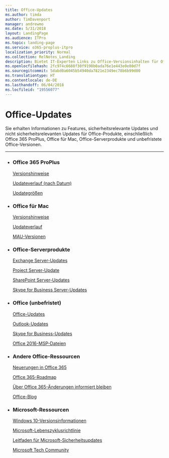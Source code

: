 ```yaml
---
title: Office-Updates
ms.author: timda
author: TimDavenport
manager: andrewmo
ms.date: 5/31/2018
layout: LandingPage
ms.audience: ITPro
ms.topic: landing-page
ms.service: o365-proplus-itpro
localization_priority: Normal
ms.collection: RelNotes_Landing
description: Bietet IT-Experten Links zu Office-Versionsinhalten für Office 365 ProPlus, Office für Mac, die unbefristete Office-Version und Office-Serverprodukte
ms.openlocfilehash: 2fc974c6688f30f9198b0ada76e1e443e0e80d7f
ms.sourcegitcommit: 5dabd0a6045b54940da7821e2349ec78b6b99d00
ms.translationtype: HT
ms.contentlocale: de-DE
ms.lasthandoff: 06/04/2018
ms.locfileid: "19556077"
---
```

# <a name="office-updates"></a>Office-Updates

  
Sie erhalten Informationen zu Features, sicherheitsrelevante Updates und nicht sicherheitsrelevanten Updates für Office-Produkte, einschließlich Office 365 ProPlus, Office für Mac, Office-Serverprodukte und unbefristete Office-Versionen.
  

---

<ul class="panelContent cardsW">
    <li>
        <div class="cardSize">
            <div class="cardPadding">
                <div class="card">
                    <div class="cardText">
                        <h3>Office 365 ProPlus</h3>
                        <p><a href="release-notes-office365-proplus.md">Versionshinweise</a></p>
                        <p><a href="update-history-office365-proplus-by-date.md">Updateverlauf (nach Datum)</a></p>
                        <p><a href="download-sizes-office365-proplus-updates.md">Updategrößen</a></p>
                    </div>
                </div>
            </div>
        </div>
    </li>
    <li>
        <div class="cardSize">
            <div class="cardPadding">
                <div class="card">
                    <div class="cardText">
                        <h3>Office für Mac</h3>
                        <p><a href="release-notes-office-for-mac.md">Versionshinweise</a></p>
                        <p><a href="update-history-office-for-mac.md">Updateverlauf</a></p>
                        <p><a href="release-history-microsoft-autoupdate.md">MAU-Versionen</a></p>
                     </div>
                </div>
            </div>
        </div>
    </li>
    <li>
        <div class="cardSize">
            <div class="cardPadding">
                <div class="card">
                    <div class="cardText">
                        <h3>Office-Serverprodukte</h3>
                        <p><a href="https://technet.microsoft.com/library/hh135098(v=exchg.150).aspx">Exchange Server-Updates</a></p>
                        <p><a href="project-server-updates.md">Project Server-Update</a></p>
                        <p><a href="sharepoint-updates.md">SharePoint Server-Updates</a></p>
                        <p><a href="https://technet.microsoft.com/office/dn788954.aspx">Skype for Business Server-Updates</a></p>
               </div>
                </div>
            </div>
        </div> 
    </li>
</ul>  


<ul class="panelContent cardsW">
    <li>
        <div class="cardSize">
            <div class="cardPadding">
                <div class="card">
                    <div class="cardText">
                        <h3>Office (unbefristet)</h3>
                            <p><a href="office-updates-msi.md">Office-Updates</a></p>
                            <p><a href="outlook-updates-msi.md">Outlook-Updates</a></p>
                            <p><a href="https://technet.microsoft.com/office/dn788954.aspx">Skype for Business-Updates</a></p>
                            <p><a href="msp-files-office-2016.md">Office 2016-MSP-Dateien</a></p>
                    </div>
                </div>
            </div>
        </div>
    </li>
    <li>
        <div class="cardSize">
            <div class="cardPadding">
                <div class="card">
                    <div class="cardText">
                        <h3>Andere Office-Ressourcen</h3>
                            <p><a href="https://support.office.com/article/95c8d81d-08ba-42c1-914f-bca4603e1426">Neuerungen in Office 365</a></p>
                            <p><a href="https://products.office.com/business/office-365-roadmap">Office 365-Roadmap</a></p>
                            <p><a href="https://support.office.com/article/719f4904-cbdd-4889-a0cf-fbd7837dfecd">Über Office 365-Änderungen informiert bleiben</a></p>
                            <p><a href="https://www.microsoft.com/microsoft-365/blog/office/">Office-Blog</a></p>
                    </div>
                </div>
            </div>
        </div>
    </li>
    <li>
        <div class="cardSize">
            <div class="cardPadding">
                <div class="card">
                    <div class="cardText">
                        <h3>Microsoft-Ressourcen</h3>
                            <p><a href="https://www.microsoft.com/itpro/windows-10/release-information">Windows 10-Versionsinformationen</a></p>
                            <p><a href="https://support.microsoft.com/lifecycle">Microsoft-Lebenszyklusrichtlinie</a></p>
                            <p><a href="https://portal.msrc.microsoft.com/">Leitfaden für Microsoft-Sicherheitsupdates</a></p>
                            <p><a href="https://techcommunity.microsoft.com/">Microsoft Tech Community</a></p>
                    </div>
                </div>
            </div>
        </div>
    </li>
</ul>  
